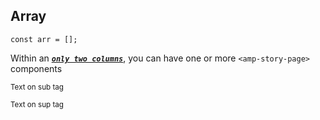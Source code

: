 ## Array

```
const arr = [];
```

Within an [***`only two columns`***](../../../../documentation/components/reference/amp-story.md), you can have one or more `<amp-story-page>`
components

<sub>Text on sub tag</sub>

<sup>Text on sup tag</sup>
